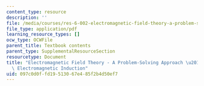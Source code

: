 ```yaml
---
content_type: resource
description: ''
file: /media/courses/res-6-002-electromagnetic-field-theory-a-problem-solving-approach-spring-2008/097c0d0ffd19513067e485f2b4d50ef7_MITRES_6_002S08_chapter6.pdf
file_type: application/pdf
learning_resource_types: []
ocw_type: OCWFile
parent_title: Textbook contents
parent_type: SupplementalResourceSection
resourcetype: Document
title: "Electromagnetic Field Theory - A Problem-Solving Approach \u2013 Chapter 6:\
  \ Electromagnetic Induction"
uid: 097c0d0f-fd19-5130-67e4-85f2b4d50ef7
---
```

